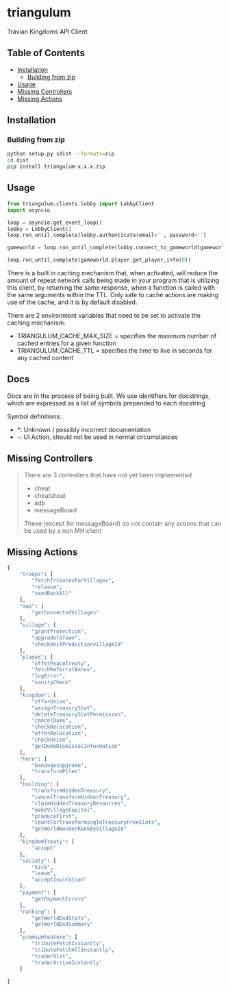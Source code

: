 # triangulum

Travian Kingdoms API Client 

## Table of Contents

* [Installation](#Installation)
	* [Building from zip](#Building-from-zip)
* [Usage](#Usage)
* [Missing Controllers](#Missing-Controllers)
* [Missing Actions](#Missing-Actions)


## Installation

### Building from zip
```sh
python setup.py sdist --formats=zip
cd dist
pip install triangulum-x.x.x.zip
```

## Usage

```py
from triangulum.clients.lobby import LobbyClient
import asyncio

loop = asyncio.get_event_loop()
lobby = LobbyClient()
loop.run_until_complete(lobby.authenticate(email='', password='')

gameworld = loop.run_until_complete(lobby.connect_to_gameworld(gameworld_id='', gameworld_name=''))

loop.run_until_complete(gameworld.player.get_player_info(0))
```

There is a built in caching mechanism that, when activated, will reduce the amount of repeat network calls being made
in your program that is utilizing this client, by returning the same response, when a function is called with the same
arguments within the TTL.
Only safe to cache actions are making use of the cache, and it is by default disabled.

There are 2 environment variables that need to be set to activate the caching mechanism:
- TRIANGULUM_CACHE_MAX_SIZE = specifies the maximum number of cached entries for a given function
- TRIANGULUM_CACHE_TTL = specifies the time to live in seconds for any cached content

## Docs
Docs are in the process of being built.
We use identifiers for docstrings, which are expressed as a list of symbols prepended to each docstring

Symbol definitions:
* \*: Unknown / possibly incorrect documentation
* \-: UI Action, should not be used in normal circumstances

## Missing Controllers
> There are 3 controllers that have not yet been implemented
> * cheat
> * cheatsheat
> * adb
> * messageBoard
>
> These (except for messageBoard) do not contain any actions that can be used by a non MH client

## Missing Actions
```py
{
    "troops": [
        "fetchTributesForVillages",
        "release",
        "sendBackAll"
    ],
    "map": [
        "getConnectedVillages"
    ],
    "village": [
        "grantProtection",
        "upgradeToTown",
        "checkUnitProductionvillageId"
    ],
    "player": [
        "offerPeaceTreaty",
        "fetchReferralBonus",
        "logError",
        "sanityCheck"
    ],
    "kingdom": [
        "offerUnion",
        "assignTreasurySlot",
        "deleteTreasurySlotPermission",
        "cancelDuke",
        "checkRelocation",
        "offerRelocation",
        "checkUnion",
        "getDukeDismissalInformation"
    ],
    "hero": [
        "bandagesUpgrade",
        "transformPiles"
    ],
    "building": [
        "transformHiddenTreasury",
        "cancelTransformHiddenTreasury",
        "claimHiddenTreasuryResources",
        "makeVillageCapital",
        "produceFirst",
        "countForTransformingToTreasuryFreeSlots",
        "getWorldWonderRankByVillageId"
    ],
    "kingdomTreaty": [
        "accept"
    ],
    "society": [
        "kick",
        "leave",
        "acceptInvitation"
    ],
    "payment": [
        "getPaymentErrors"
    ],
    "ranking": [
        "getWorldEndStats",
        "getWorldEndSummary"
    ],
    "premiumFeature": [
        "tributeFetchInstantly",
        "tributeFetchAllInstantly",
        "traderSlot",
        "traderArriveInstantly"
    ]
    
}
```
